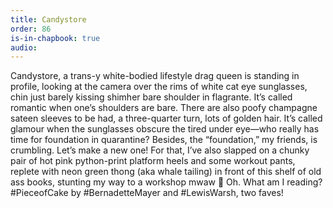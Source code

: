 ```yaml
---
title: Candystore
order: 86
is-in-chapbook: true
audio: 
---
```

Candystore, a trans-y white-bodied lifestyle drag queen is standing in profile, looking at the camera over the rims of white cat eye sunglasses, chin just barely kissing shimher bare shoulder in flagrante. It’s called romantic when one’s shoulders are bare. There are also poofy champagne sateen sleeves to be had, a three-quarter turn, lots of golden hair. It’s called glamour when the sunglasses obscure the tired under eye—who really has time for foundation in quarantine? Besides, the “foundation,” my friends, is crumbling. Let’s make a new one! For that, I’ve also slapped on a chunky pair of hot pink python-print platform heels and some workout pants, replete with neon green thong (aka whale tailing) in front of this shelf of old ass books, stunting my way to a workshop mwaw 💋 Oh. What am I reading? #PieceofCake by #BernadetteMayer and #LewisWarsh, two faves!
